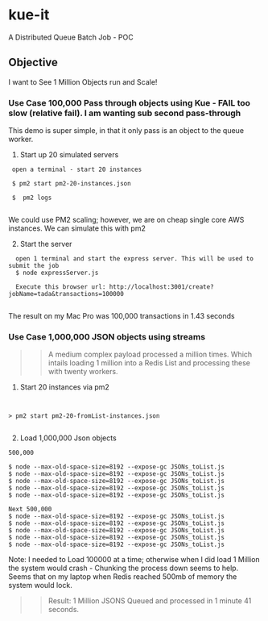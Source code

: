 # kue-it
A Distributed Queue Batch Job - POC

## Objective
I want to See 1 Million Objects run and Scale!

### Use Case 100,000 Pass through objects using Kue - FAIL too slow (relative fail). I am wanting sub second pass-through 

This demo is super simple, in that it only pass is an object to the queue worker. 

1. Start up 20 simulated servers
```
 open a terminal - start 20 instances 
 
 $ pm2 start pm2-20-instances.json
 
 $  pm2 logs 
 
```  

We could use PM2 scaling; however, we are on cheap single core AWS instances. We can simulate this with pm2 



2. Start the server
```
  open 1 terminal and start the express server. This will be used to submit the job
  $ node expressServer.js 
  
  Execute this browser url: http://localhost:3001/create?jobName=tada&transactions=100000
  
```

The result on my Mac Pro was 100,000 transactions in 1.43 seconds




### Use Case 1,000,000 JSON objects using streams

>> A medium complex payload processed a million times. Which intails loading 1 million into a Redis List and processing these with twenty workers. 

1. Start 20 instances  via pm2

```


> pm2 start pm2-20-fromList-instances.json


```

2. Load 1,000,000 Json objects 

```
500,000

$ node --max-old-space-size=8192 --expose-gc JSONs_toList.js 
$ node --max-old-space-size=8192 --expose-gc JSONs_toList.js 
$ node --max-old-space-size=8192 --expose-gc JSONs_toList.js 
$ node --max-old-space-size=8192 --expose-gc JSONs_toList.js 
$ node --max-old-space-size=8192 --expose-gc JSONs_toList.js 

Next 500,000
$ node --max-old-space-size=8192 --expose-gc JSONs_toList.js  
$ node --max-old-space-size=8192 --expose-gc JSONs_toList.js 
$ node --max-old-space-size=8192 --expose-gc JSONs_toList.js 
$ node --max-old-space-size=8192 --expose-gc JSONs_toList.js 
$ node --max-old-space-size=8192 --expose-gc JSONs_toList.js 
```

Note: I needed to Load 100000 at a time; otherwise when I did load 1 Million
the system would crash - Chunking the process down seems to help. Seems that on my laptop when Redis reached 500mb of memory the system would lock. 

>> Result: 1 Million JSONS Queued and processed in 1 minute 41 seconds.









